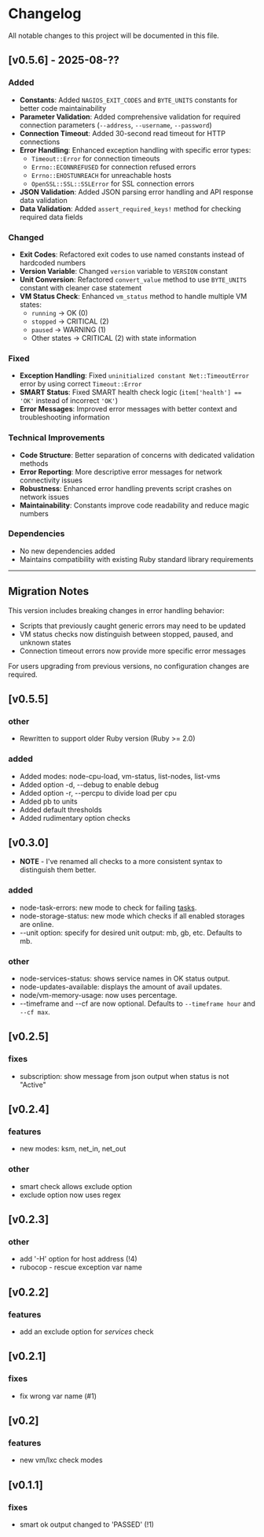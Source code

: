 # Changelog

All notable changes to this project will be documented in this file.

## [v0.5.6] - 2025-08-??

### Added
- **Constants**: Added `NAGIOS_EXIT_CODES` and `BYTE_UNITS` constants for better code maintainability
- **Parameter Validation**: Added comprehensive validation for required connection parameters (`--address`, `--username`, `--password`)
- **Connection Timeout**: Added 30-second read timeout for HTTP connections
- **Error Handling**: Enhanced exception handling with specific error types:
  - `Timeout::Error` for connection timeouts
  - `Errno::ECONNREFUSED` for connection refused errors
  - `Errno::EHOSTUNREACH` for unreachable hosts
  - `OpenSSL::SSL::SSLError` for SSL connection errors
- **JSON Validation**: Added JSON parsing error handling and API response data validation
- **Data Validation**: Added `assert_required_keys!` method for checking required data fields

### Changed
- **Exit Codes**: Refactored exit codes to use named constants instead of hardcoded numbers
- **Version Variable**: Changed `version` variable to `VERSION` constant
- **Unit Conversion**: Refactored `convert_value` method to use `BYTE_UNITS` constant with cleaner case statement
- **VM Status Check**: Enhanced `vm_status` method to handle multiple VM states:
  - `running` → OK (0)
  - `stopped` → CRITICAL (2)
  - `paused` → WARNING (1)
  - Other states → CRITICAL (2) with state information

### Fixed
- **Exception Handling**: Fixed `uninitialized constant Net::TimeoutError` error by using correct `Timeout::Error`
- **SMART Status**: Fixed SMART health check logic (`item['health'] == 'OK'` instead of incorrect `'OK'`)
- **Error Messages**: Improved error messages with better context and troubleshooting information

### Technical Improvements
- **Code Structure**: Better separation of concerns with dedicated validation methods
- **Error Reporting**: More descriptive error messages for network connectivity issues
- **Robustness**: Enhanced error handling prevents script crashes on network issues
- **Maintainability**: Constants improve code readability and reduce magic numbers

### Dependencies
- No new dependencies added
- Maintains compatibility with existing Ruby standard library requirements

---

## Migration Notes

This version includes breaking changes in error handling behavior:
- Scripts that previously caught generic errors may need to be updated
- VM status checks now distinguish between stopped, paused, and unknown states
- Connection timeout errors now provide more specific error messages

For users upgrading from previous versions, no configuration changes are required.



## [v0.5.5]
### other
* Rewritten to support older Ruby version (Ruby >= 2.0)

### added
* Added modes: node-cpu-load, vm-status, list-nodes, list-vms
* Added option -d, --debug to enable debug
* Added option -r, --percpu to divide load per cpu
* Added pb to units
* Added default thresholds
* Added rudimentary option checks

## [v0.3.0]
* __NOTE__ - I've renamed all checks to a more consistent syntax to distinguish them better.

### added
* node-task-errors: new mode to check for failing [tasks](https://pve.proxmox.com/pve-docs/chapter-sysadmin.html#_task_history).
* node-storage-status: new mode which checks if all enabled storages are online.
* --unit option: specify for desired unit output: mb, gb, etc. Defaults to mb.

### other
* node-services-status: shows service names in OK status output.
* node-updates-available: displays the amount of avail updates.
* node/vm-memory-usage: now uses percentage.
* --timeframe and --cf are now optional. Defaults to `--timeframe hour` and `--cf max`.


## [v0.2.5]
### fixes
* subscription: show message from json output when status is not "Active"


## [v0.2.4]
### features
* new modes: ksm, net_in, net_out

### other
* smart check allows exclude option
* exclude option now uses regex


## [v0.2.3]
### other
* add '-H' option for host address (!4)
* rubocop - rescue exception var name


## [v0.2.2]
### features
* add an exclude option for _services_ check


## [v0.2.1]
### fixes
* fix wrong var name (#1)


## [v0.2]
### features
* new vm/lxc check modes


## [v0.1.1]
### fixes
* smart ok output changed to 'PASSED' (!1)

